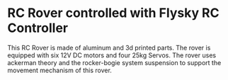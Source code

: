 # RC Rover controlled with Flysky RC Controller
This RC Rover is made of aluminum and 3d printed parts. The rover is equipped with six 12V DC motors and four 25kg Servos. The rover uses ackerman theory and the rocker-bogie system suspension to support the movement mechanism of this rover.
